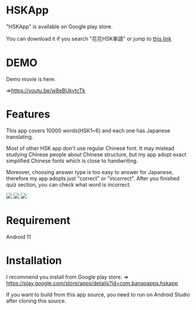 # HSKApp
 
"HSKApp" is available on Google play store.

You can download it if you search "花花HSK単語" or jump to [this link](https://play.google.com/store/apps/details?id=com.banaoapps.hskapp)
 
# DEMO
 
Demo movie is here.

=>https://youtu.be/w8eBUkytcTk
 
# Features

This app covers 10000 words(HSK1~6) and each one has Japanese translating.

Most of other HSK app don't use regular Chinese font. It may mislead studying Chinese people about Chinese structure, but my app adopt exact simplified Chinese fonts which is close to handwriting.

Moreover, choosing answer type is too easy to answer for Japanese, therefore my app adopts just "correct" or "incorrect". After you finished quiz section, you can check what word is incorrect.

![](https://cdn-ak.f.st-hatena.com/images/fotolife/B/BanaoLihua/20210624/20210624154235.gif) ![](https://cdn-ak.f.st-hatena.com/images/fotolife/B/BanaoLihua/20210624/20210624154245.gif) ![](https://cdn-ak.f.st-hatena.com/images/fotolife/B/BanaoLihua/20210624/20210624154251.gif)
 
 
# Requirement

Android 11
 
# Installation
 
I recommend you install from Google play store. =>  https://play.google.com/store/apps/details?id=com.banaoapps.hskapp
 
If you want to build from this app source, you need to run on Android Studio after cloning this source.
